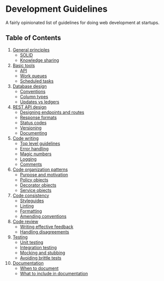 # Development Guidelines

A fairly opinionated list of guidelines for doing web development at
startups.

## Table of Contents

1. [General principles]()
    * [SOLID]()
    * [Knowledge sharing]()
2. [Basic tools]()
    * [API]()
    * [Work queues]()
    * [Scheduled tasks]()
2. [Database design]()
    * [Conventions]()
    * [Column types]()
    * [Updates vs ledgers]()
3. [REST API design]()
    * [Designing endpoints and routes]()
    * [Response formats]()
    * [Status codes]()
    * [Versioning]()
    * [Documenting]()
4. [Code writing]()
    * [Top level guidelines]()
    * [Error handling]()
    * [Magic numbers]()
    * [Logging]()
    * [Comments]()
4. [Code organization patterns]()
    * [Purpose and motivation]()
    * [Policy objects]()
    * [Decorator objects]()
    * [Service objects]()
5. [Code consistency]()
    * [Styleguides]()
    * [Linting]()
    * [Formatting]()
    * [Amending conventions]()
6. [Code review]()
    * [Writing effective feedback]()
    * [Handling disagreements]()
7. [Testing]()
    * [Unit testing]()
    * [Integration testing]()
    * [Mocking and stubbing]()
    * [Avoiding brittle tests]()
8. [Documentation]()
    * [When to document]()
    * [What to include in documentation]()
